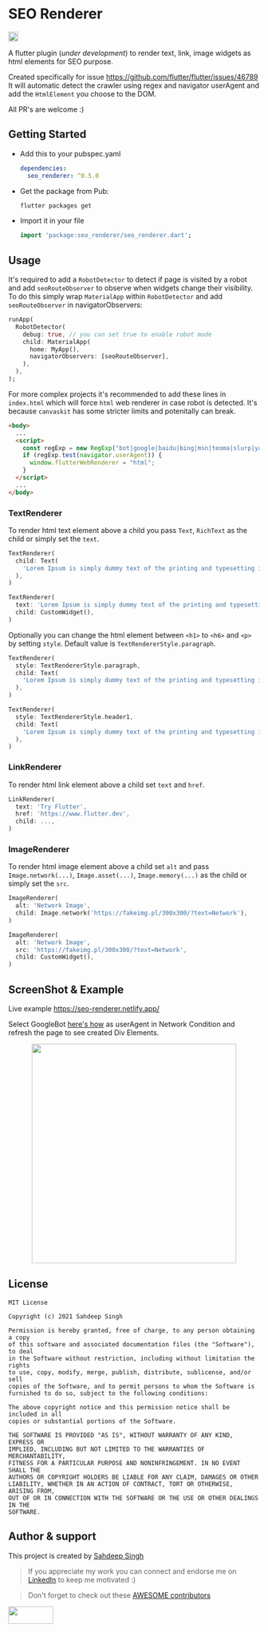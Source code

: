 # SEO Renderer

<a href="https://pub.dev/packages/seo_renderer"> <img height="20" alt="Pub" src="https://img.shields.io/pub/v/seo_renderer.svg?style=for-the-badge">
</a>

A flutter plugin (_under development_) to render text, link, image widgets as html elements for SEO purpose.

Created specifically for issue <https://github.com/flutter/flutter/issues/46789>
It will automatic detect the crawler using regex and navigator userAgent and add the `HtmlElement` you choose to the DOM.

All PR's are welcome :)

## Getting Started

- Add this to your pubspec.yaml

  ```yaml
  dependencies:
    seo_renderer: ^0.5.0
  ```

- Get the package from Pub:

  ```bash
  flutter packages get
  ```

- Import it in your file

  ```dart
  import 'package:seo_renderer/seo_renderer.dart';
  ```

## Usage

It's required to add a `RobotDetector` to detect if page is visited by a robot and add `seoRouteObserver` to observe when widgets change their visibility. To do this simply wrap `MaterialApp` within `RobotDetector` and add `seoRouteObserver` in navigatorObservers:

```dart
runApp(
  RobotDetector(
    debug: true, // you can set true to enable robot mode
    child: MaterialApp(
      home: MyApp(),
      navigatorObservers: [seoRouteObserver],
    ),
  ),
);
```

For more complex projects it's recommended to add these lines in `index.html` which will force `html` web renderer in case robot is detected. It's because `canvaskit` has some stricter limits and potenitally can break.

```html
<body>
  ...
  <script>
    const regExp = new RegExp("bot|google|baidu|bing|msn|teoma|slurp|yandex", "i");
    if (regExp.test(navigator.userAgent)) {
      window.flutterWebRenderer = "html";
    }
  </script>
  ...
</body>
```

### TextRenderer

To render html text element above a child you pass `Text`, `RichText` as the child or simply set the `text`.

```dart
TextRenderer(
  child: Text(
    'Lorem Ipsum is simply dummy text of the printing and typesetting industry.',
  ),
)

TextRenderer(
  text: 'Lorem Ipsum is simply dummy text of the printing and typesetting industry.',
  child: CustomWidget(),
)
```

Optionally you can change the html element between `<h1>` to `<h6>` and `<p>` by setting `style`. Default value is `TextRendererStyle.paragraph`.

```dart
TextRenderer(
  style: TextRendererStyle.paragraph,
  child: Text(
    'Lorem Ipsum is simply dummy text of the printing and typesetting industry.',
  ),
)

TextRenderer(
  style: TextRendererStyle.header1,
  child: Text(
    'Lorem Ipsum is simply dummy text of the printing and typesetting industry.',
  ),
)
```

### LinkRenderer

To render html link element above a child set `text` and `href`.

```dart
LinkRenderer(
  text: 'Try Flutter',
  href: 'https://www.flutter.dev',
  child: ...,
)
```

### ImageRenderer

To render html image element above a child set `alt` and pass `Image.network(...)`, `Image.asset(...)`, `Image.memory(...)` as the child or simply set the `src`.

```dart
ImageRenderer(
  alt: 'Network Image',
  child: Image.network('https://fakeimg.pl/300x300/?text=Network'),
)

ImageRenderer(
  alt: 'Network Image',
  src: 'https://fakeimg.pl/300x300/?text=Network',
  child: CustomWidget(),
)
```

## ScreenShot & Example

Live example <https://seo-renderer.netlify.app/>

Select GoogleBot [here's how](https://www.howtogeek.com/113439/how-to-change-your-browsers-user-agent-without-installing-any-extensions/) as userAgent in Network Condition and refresh the page to see created Div Elements.

<p align="center">
<img src="https://raw.githubusercontent.com/iamSahdeep/seo_renderer/master/assets/1.png" width="410" height="440">
</p>

## License

```text
MIT License

Copyright (c) 2021 Sahdeep Singh

Permission is hereby granted, free of charge, to any person obtaining a copy
of this software and associated documentation files (the "Software"), to deal
in the Software without restriction, including without limitation the rights
to use, copy, modify, merge, publish, distribute, sublicense, and/or sell
copies of the Software, and to permit persons to whom the Software is
furnished to do so, subject to the following conditions:

The above copyright notice and this permission notice shall be included in all
copies or substantial portions of the Software.

THE SOFTWARE IS PROVIDED "AS IS", WITHOUT WARRANTY OF ANY KIND, EXPRESS OR
IMPLIED, INCLUDING BUT NOT LIMITED TO THE WARRANTIES OF MERCHANTABILITY,
FITNESS FOR A PARTICULAR PURPOSE AND NONINFRINGEMENT. IN NO EVENT SHALL THE
AUTHORS OR COPYRIGHT HOLDERS BE LIABLE FOR ANY CLAIM, DAMAGES OR OTHER
LIABILITY, WHETHER IN AN ACTION OF CONTRACT, TORT OR OTHERWISE, ARISING FROM,
OUT OF OR IN CONNECTION WITH THE SOFTWARE OR THE USE OR OTHER DEALINGS IN THE
SOFTWARE.
```

## Author & support

This project is created by [Sahdeep Singh](https://github.com/iamSahdeep)

> If you appreciate my work you can connect and endorse me on [LinkedIn](https://www.linkedin.com/in/iamsahdeep/) to keep me motivated :)

> Don't forget to check out these [AWESOME contributors](https://github.com/iamSahdeep/seo_renderer/graphs/contributors)

<img src="https://cdn-images-1.medium.com/max/1200/1*2yFbiGdcACiuLGo4dMKmJw.jpeg" width="90" height="35">

